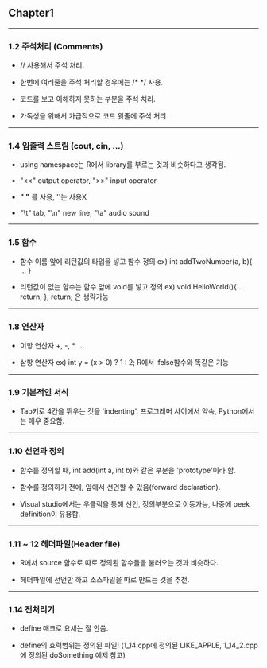 ## Chapter1 
----------

### 1.2 주석처리 (Comments) 

- // 사용해서 주석 처리.


- 한번에 여러줄을 주석 처리할 경우에는 /* */ 사용.


- 코드를 보고 이해하지 못하는 부분을 주석 처리.


- 가독성을 위해서 가급적으로 코드 윗줄에 주석 처리.

-----------------


### 1.4 입출력 스트림 (cout, cin, ...)

- using namespace는 R에서 library를 부르는 것과 비슷하다고 생각됨.


- "<<" output operator, ">>" input operator 


- **" "** 를 사용, ''는 사용X


- "\t" tab, "\n" new line, "\a" audio sound


-----------------

### 1.5 함수

- 함수 이름 앞에 리턴값의 타입을 넣고 함수 정의 ex) int addTwoNumber(a, b){ ... }


- 리턴값이 없는 함수는 함수 앞에 void를 넣고 정의 ex) void HelloWorld(){... return; }, return; 은 생략가능

------------------

### 1.8 연산자

- 이항 연산자 +, -, *, ...


- 삼항 연산자 ex) int y = (x > 0) ? 1 : 2; R에서 ifelse함수와 똑같은 기능

-------------------

### 1.9 기본적인 서식

- Tab키로 4칸을 뛰우는 것을 'indenting', 프로그래머 사이에서 약속, Python에서는 매우 중요함.
---------------------

### 1.10 선언과 정의

- 함수를 정의할 때, int add(int a, int b)와 같은 부분을 'prototype'이라 함.


- 함수를 정의하기 전에, 앞에서 선언할 수 있음(forward declaration).


- Visual studio에서는 우클릭을 통해 선언, 정의부분으로 이동가능, 나중에 peek definition이 유용함.

----------------------

### 1.11 ~ 12 헤더파일(Header file)

- R에서 source 함수로 따로 정의된 함수들을 불러오는 것과 비슷하다.

- 헤더파일에 선언만 하고 소스파일을 따로 만드는 것을 추천.

----------------------

### 1.14 전처리기

- define 매크로 요새는 잘 안씀.

- define의 효력범위는 정의된 파일! (1_14.cpp에 정의된 LIKE_APPLE, 1_14_2.cpp에 정의된 doSomething 예제 참고)
